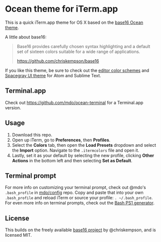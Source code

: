 # Ocean theme for iTerm.app

This is a quick iTerm.app theme for OS X based on the [base16 Ocean theme](http://chriskempson.github.io/base16/#ocean).

A little about base16:

> Base16 provides carefully chosen syntax highlighting and a default set of sixteen colors suitable for a wide range of applications.
>
> https://github.com/chriskempson/base16

If you like this theme, be sure to check out the [editor color schemes](https://github.com/chriskempson/base16-textmate) and [Spacegray UI theme](http://kkga.github.io/spacegray/) for Atom and Sublime Text.

## Terminal.app

Check out <https://github.com/mdo/ocean-terminal> for a Terminal.app version.

## Usage

1. Download this repo.
2. Open up iTerm, go to **Preferences**, then **Profiles**.
3. Select the **Colors** tab, then open the **Load Presets** dropdown and select the **Import** option. Navigate to the `.itermcolors` file and open it.
4. Lastly, set it as your default by selecting the new profile, clicking **Other Actions** in the bottom left and then selecting **Set as Default**.

## Terminal prompt

For more info on customizing your terminal prompt, check out @mdo's `.bash_profile` in
[mdo/config](https://github.com/mdo/config/blob/master/.bash_profile#L1-L13) repo. Copy and paste that into your own `.bash_profile` and reload iTerm or source your profile: `. ~/.bash_profile`. For even more info on terminal prompts, check out the [Bash PS1 generator](https://www.kirsle.net/wizards/ps1.html).

## License

This builds on the freely available [base16 project](https://github.com/chriskempson/base16) by @chriskempson, and is licensed MIT.
